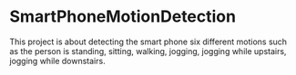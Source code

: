 # SmartPhoneMotionDetection
This project is about detecting the smart phone six different motions such as the person is standing, sitting, walking, jogging, jogging while upstairs, jogging while downstairs. 
